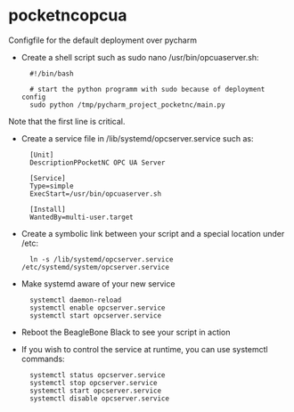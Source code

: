 # pocketncopcua

Configfile for the default deployment over pycharm

- Create a shell script such as sudo nano /usr/bin/opcuaserver.sh:

		#!/bin/bash

		# start the python programm with sudo because of deployment config
		sudo python /tmp/pycharm_project_pocketnc/main.py 

Note that the first line is critical.

- Create a service file in  /lib/systemd/opcserver.service such as:

		[Unit]
		DescriptionPPocketNC OPC UA Server

		[Service]
		Type=simple
		ExecStart=/usr/bin/opcuaserver.sh

		[Install]
		WantedBy=multi-user.target
	
- Create a symbolic link between your script and a special location under /etc:

		ln -s /lib/systemd/opcserver.service /etc/systemd/system/opcserver.service
	
- Make systemd aware of your new service

		systemctl daemon-reload
		systemctl enable opcserver.service
		systemctl start opcserver.service

- Reboot the BeagleBone Black to see your script in action

- If you wish to control the service at runtime, you can use systemctl commands:	

		systemctl status opcserver.service
		systemctl stop opcserver.service
		systemctl start opcserver.service
		systemctl disable opcserver.service
